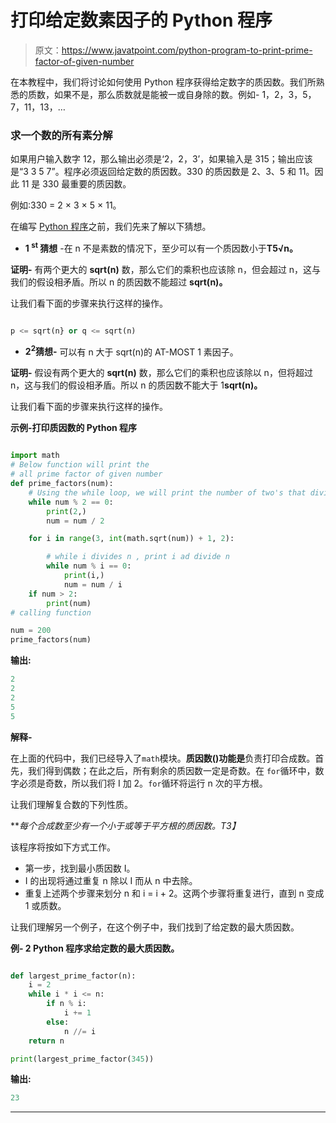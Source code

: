# 打印给定数素因子的 Python 程序

> 原文：<https://www.javatpoint.com/python-program-to-print-prime-factor-of-given-number>

在本教程中，我们将讨论如何使用 Python 程序获得给定数字的质因数。我们所熟悉的质数，如果不是，那么质数就是能被一或自身除的数。例如- 1，2，3，5，7，11，13，…

### 求一个数的所有素分解

如果用户输入数字 12，那么输出必须是‘2，2，3’，如果输入是 315；输出应该是“3 3 5 7”。程序必须返回给定数的质因数。330 的质因数是 2、3、5 和 11。因此 11 是 330 最重要的质因数。

例如:330 = 2 × 3 × 5 × 11。

在编写 [Python 程序](https://www.javatpoint.com/python-programs)之前，我们先来了解以下猜想。

*   **1 <sup>st</sup> 猜想** -在 n 不是素数的情况下，至少可以有一个质因数小于**T5√n。**

**证明-** 有两个更大的 **sqrt(n)** 数，那么它们的乘积也应该除 n，但会超过 n，这与我们的假设相矛盾。所以 n 的质因数不能超过 **sqrt(n)。**

让我们看下面的步骤来执行这样的操作。

```py

p <= sqrt(n} or q <= sqrt(n)

```

*   **2<sup>2</sup>猜想-** 可以有 n 大于 sqrt(n)的 AT-MOST 1 素因子。

**证明-** 假设有两个更大的 **sqrt(n)** 数，那么它们的乘积也应该除以 n，但将超过 n，这与我们的假设相矛盾。所以 n 的质因数不能大于 1**sqrt(n)。**

让我们看下面的步骤来执行这样的操作。

**示例-打印质因数的 Python 程序**

```py

import math
# Below function will print the
# all prime factor of given number
def prime_factors(num):
    # Using the while loop, we will print the number of two's that divide n
    while num % 2 == 0:
        print(2,)
        num = num / 2

    for i in range(3, int(math.sqrt(num)) + 1, 2):

        # while i divides n , print i ad divide n
        while num % i == 0:
            print(i,)
            num = num / i
    if num > 2:
        print(num)
# calling function 

num = 200
prime_factors(num)

```

**输出:**

```py
2
2
2
5
5

```

**解释-**

在上面的代码中，我们已经导入了`math`模块。**质因数()功能是**负责打印合成数。首先，我们得到偶数；在此之后，所有剩余的质因数一定是奇数。在 `for`循环中，数字必须是奇数，所以我们将 I 加 2。`for`循环将运行 n 次的平方根。

让我们理解复合数的下列性质。

***每个合成数至少有一个小于或等于平方根的质因数。*T3】**

该程序将按如下方式工作。

*   第一步，找到最小质因数 I。
*   I 的出现将通过重复 n 除以 I 而从 n 中去除。
*   重复上述两个步骤来划分 n 和 i = i + 2。这两个步骤将重复进行，直到 n 变成 1 或质数。

让我们理解另一个例子，在这个例子中，我们找到了给定数的最大质因数。

**例- 2 Python 程序求给定数的最大质因数。**

```py

def largest_prime_factor(n):
    i = 2
    while i * i <= n:
        if n % i:
            i += 1
        else:
            n //= i
    return n

print(largest_prime_factor(345))

```

**输出:**

```py
23

```

* * *